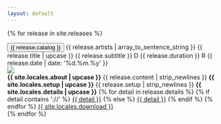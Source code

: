 ```yaml
---
layout: default
---
```


{% for release in site.releases %}
  <article>
    <section class="preview">
      <button class="preview__catalog" id="preview-{{ release.catalog }}">
        {{ release.catalog }}
      </button>
      <span class="preview__details">
        {{ release.artists | array_to_sentence_string }}
        {{ release.title | upcase }}
        {{ release.subtitle }}
        D {{ release.duration }}
        R {{ release.date | date: '%d.%m.%y' }}
      </span>
    </section>
    <section class="release" id="{{ release.catalog }}">
      <div class="release__cover-container">
        <img class="release__cover" src="/files/{{ release.cover_image }}">
      </div>
      <div class="release__details">
        <strong>{{ site.locales.about | upcase }}</strong>
        {{ release.content | strip_newlines }}
        <strong>{{ site.locales.setup | upcase }}</strong>
        {{ release.setup | strip_newlines }}
        <strong>{{ site.locales.details | upcase }}</strong>
        {% for detail in release.details %}
          {% if detail contains '://' %}
            <a target="_blank" href="{{ detail }}">{{ detail }}</a>
          {% else %}
            <a target="_blank" href="/files/{{ detail }}">{{ detail }}</a>
          {% endif %}
        {% endfor %}
        <a href="{{ release.download }}" class="release__download blue">
          {{ site.locales.download }}
        </a>
      </div>
    </section>
  </article>
{% endfor %}
